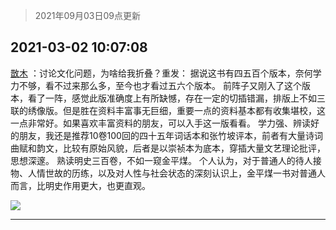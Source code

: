 > 2021年09月03日09点更新
<link rel="stylesheet" href="https://cdn.jsdelivr.net/gh/taotie6/sampleJSON@main/css/photo_show.css">


 ## 2021-03-02 10:07:08 

 [㪚木](https://www.coolapk.com/feed/25225027?shareKey=MjgxNDliMDUwOTE5NjEzMTc3Yzc~) ：讨论文化问题，为啥给我折叠？重发：
据说这书有四五百个版本，奈何学力不够，看不过来那么多，至今也才看过五六个版本。
前阵子又刚入了这个版本，看了一阵，感觉此版准确度上有所缺憾，存在一定的切插错漏，排版上不如三联的绣像版。但是胜在资料丰富事无巨细，重要一点的资料基本都有收集堪校<!--break-->，这一点非常好。如果喜欢丰富资料的朋友，可以入手这一版看看。
学力强、辨读好的朋友，我还是推荐10卷100回的四十五年词话本和张竹坡评本，前者有大量诗词曲赋和韵文，比较有原始风貌，后者是以崇祯本为底本，穿插大量文艺理论批评，思想深邃。
熟读明史三百卷，不如一窥金平煤。
个人认为，对于普通人的待人接物、人情世故的历练，以及对人性与社会状态的深刻认识上，金平煤一书对普通人而言，比明史作用更大，也更直观。 

<div class="album">
<img class="img-item" src="http://image.coolapk.com/feed/2021/0302/10/1081091_bd6696ab_0827_3355@1934x3325.jpeg" />
</div>

 ------- 

